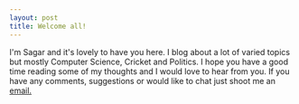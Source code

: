 ```yaml
---
layout: post
title: Welcome all!
---
```


I'm Sagar and it's lovely to have you here. I blog about a lot of varied topics but mostly Computer Science, Cricket and Politics. I hope you have a good time reading some of my thoughts and I would love to hear from you. If you have any comments, suggestions or would like to chat just shoot me an [email.](mailto:sagar0327@gmail.com) 


